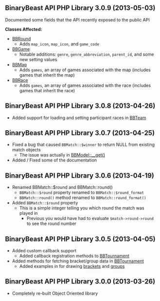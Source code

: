 ## BinaryBeast API PHP Library 3.0.9 (2013-05-03) ##
Documented some fields that the API recently exposed to the public API

**Classes Affected:**

* [BBRound](lib/BBRound.php)
	* Adds `map_icon`, `map_icon`, and `game_code`
* [BBGame](lib/BBGame.php)
	* Notable additions: `genre`, `genre_abbreviation`, `parent_id`, and some new setting values
* [BBMap](lib/BBMap.php)
	* Adds `games`, an array of games associated with the map (includes games that inherit the map)
* [BBRace](lib/BBRace.php)
	* Adds `games`, an array of games associated with the race (includes games that inherit the race)


## BinaryBeast API PHP Library 3.0.8 (2013-04-26) ##
* Added support for loading and setting participant races in [BBTeam](lib/BBTeam.php)


## BinaryBeast API PHP Library 3.0.7 (2013-04-25) ##
* Fixed a bug that caused `BBMatch::$winner` to return NULL from existing match objects
	* 	The issue was actually in [BBModel::__get()](lib/BBModel.php)
* Added / Fixed some of the documentation


## BinaryBeast API PHP Library 3.0.6 (2013-04-19) ##

* Renamed BBMatch::$round and BBMatch::round()
    * `BBMatch::$round` property renamed to `BBMatch::$round_format`
    * `BBMatch::round()` method renamed to `BBMatch::round_format()`
* Added `BBMatch::$round` property
    * This is a simple integer telling you which round the match was played in
        * Previous you would have had to evaluate `$match->round->round` to see the round number

## BinaryBeast API PHP Library 3.0.5 (2013-04-05) ##

* Added custom callback support
	* Added callback registration methods to [BBTournament](lib/BBTournament.php)
* Added methods for fetching bracket/group data in [BBTournament](lib/BBTournament.php)
	* Added examples in for drawing [brackets](examples/tournament/draw/brackets.php) and [groups](examples/tournament/draw/groups.php)


## BinaryBeast API PHP Library 3.0.0 (2013-03-26) ##

* Completely re-built Object Oriented library